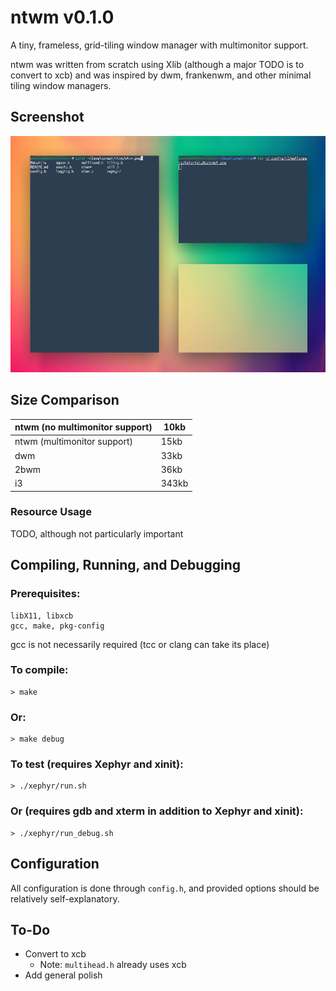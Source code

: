 # ntwm v0.1.0

A tiny, frameless, grid-tiling window manager with multimonitor support.

ntwm was written from scratch using Xlib (although a major TODO is to convert to xcb) and was inspired by dwm, frankenwm, and other minimal tiling window managers.

## Screenshot

![ntwm](https://github.com/Cubified/ntwm/blob/master/ntwm.png)

## Size Comparison

| ntwm (no multimonitor support) | 10kb  |
|--------------------------------|-------|
| ntwm (multimonitor support)    | 15kb  |
| dwm                            | 33kb  |
| 2bwm                           | 36kb  |
| i3                             | 343kb |

### Resource Usage

TODO, although not particularly important

## Compiling, Running, and Debugging

### Prerequisites:

    libX11, libxcb
    gcc, make, pkg-config

gcc is not necessarily required (tcc or clang can take its place)

### To compile:

    > make

### Or:

    > make debug

### To test (requires Xephyr and xinit):

    > ./xephyr/run.sh

### Or (requires gdb and xterm in addition to Xephyr and xinit):

    > ./xephyr/run_debug.sh

## Configuration

All configuration is done through `config.h`, and provided options should be relatively self-explanatory.

## To-Do

* Convert to xcb
  * Note:  `multihead.h` already uses xcb
* Add general polish
